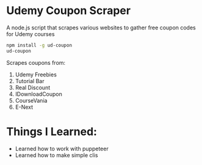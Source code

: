 # Udemy Coupon Scraper

A node.js script that scrapes various websites to gather free coupon codes for Udemy courses

```bash
npm install -g ud-coupon
ud-coupon
```

Scrapes coupons from:

1. Udemy Freebies
2. Tutorial Bar
3. Real Discount
4. IDownloadCoupon
5. CourseVania
6. E-Next

# Things I Learned:

- Learned how to work with puppeteer
- Learned how to make simple clis
